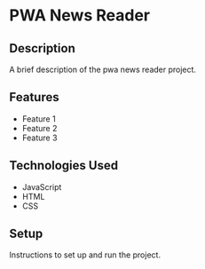 # PWA News Reader

## Description

A brief description of the pwa news reader project.

## Features

- Feature 1
- Feature 2
- Feature 3

## Technologies Used

- JavaScript
- HTML
- CSS

## Setup

Instructions to set up and run the project.

